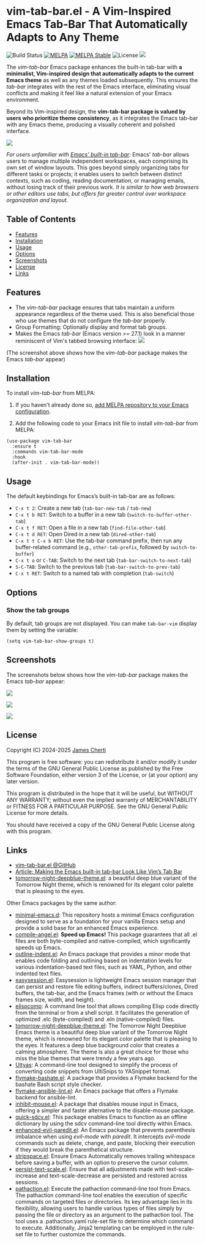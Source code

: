 # vim-tab-bar.el - A Vim-Inspired Emacs Tab-Bar That Automatically Adapts to Any Theme
![Build Status](https://github.com/jamescherti/vim-tab-bar.el/actions/workflows/melpazoid.yml/badge.svg)
[![MELPA](https://melpa.org/packages/vim-tab-bar-badge.svg)](https://melpa.org/#/vim-tab-bar)
[![MELPA Stable](https://stable.melpa.org/packages/vim-tab-bar-badge.svg)](https://stable.melpa.org/#/vim-tab-bar)
![License](https://img.shields.io/github/license/jamescherti/vim-tab-bar.el)
![](https://raw.githubusercontent.com/jamescherti/vim-tab-bar.el/main/.screenshots/made-for-gnu-emacs.svg)

The *vim-tab-bar* Emacs package enhances the built-in tab-bar with **a minimalist, Vim-inspired design that automatically adapts to the current Emacs theme** as well as any themes loaded subsequently. This ensures the *tab-bar* integrates with the rest of the Emacs interface, eliminating visual conflicts and making it feel like a natural extension of your Emacs environment.

Beyond its Vim-inspired design, the **vim-tab-bar package is valued by users who prioritize theme consistency**, as it integrates the Emacs tab-bar with any Emacs theme, producing a visually coherent and polished interface.

![](https://raw.githubusercontent.com/jamescherti/vim-tab-bar.el/main/.screenshots/emacs-tab-like-vim.png)

*For users unfamiliar with [Emacs’ built-in tab-bar](https://www.gnu.org/software/emacs/manual/html_node/emacs/Tab-Bars.html):* Emacs' *tab-bar* allows users to manage multiple independent workspaces, each comprising its own set of window layouts. This goes beyond simply organizing tabs for different tasks or projects; it enables users to switch between distinct contexts, such as coding, reading documentation, or managing emails, without losing track of their previous work. *It is similar to how web browsers or other editors use tabs, but offers far greater control over workspace organization and layout.*

## Table of Contents

- [Features](#features)
- [Installation](#installation)
- [Usage](#usage)
- [Options](#options)
- [Screenshots](#screenshots)
- [License](#license)
- [Links](#links)

## Features

- The *vim-tab-bar* package ensures that tabs maintain a uniform appearance regardless of the theme used. This is also beneficial those who use themes that do not configure the *tab-bar* properly.
- Group Formatting: Optionally display and format tab groups.
- Makes the Emacs *tab-bar* (Emacs version >= 27.1) look in a manner reminiscent of Vim's tabbed browsing interface:
![](https://raw.githubusercontent.com/jamescherti/vim-tab-bar.el/main/.screenshots/emacs-tab-like-vim.png)

(The screenshot above shows how the *vim-tab-bar* package makes the Emacs *tab-bar* appear)

## Installation

To install *vim-tab-bar* from MELPA:

1. If you haven't already done so, [add MELPA repository to your Emacs configuration](https://melpa.org/#/getting-started).

2. Add the following code to your Emacs init file to install *vim-tab-bar* from MELPA:
```emacs-lisp
(use-package vim-tab-bar
  :ensure t
  :commands vim-tab-bar-mode
  :hook
  (after-init . vim-tab-bar-mode))
```

## Usage

The default keybindings for Emacs’s built-in tab-bar are as follows:

* `C-x t 2`: Create a new tab (`tab-bar-new-tab` / `tab-new`)
* `C-x t b RET`: Switch to a buffer in a new tab (`switch-to-buffer-other-tab`)
* `C-x t f RET`: Open a file in a new tab (`find-file-other-tab`)
* `C-x t d RET`: Open Dired in a new tab (`dired-other-tab`)
* `C-x t t C-x b RET`: Use the tab-bar command prefix, then run any buffer-related command (e.g., `other-tab-prefix`, followed by `switch-to-buffer`)
* `C-x t o` or `C-TAB`: Switch to the next tab (`tab-bar-switch-to-next-tab`)
* `S-C-TAB`: Switch to the previous tab (`tab-bar-switch-to-prev-tab`)
* `C-x t RET`: Switch to a named tab with completion (`tab-switch`)

## Options

### Show the tab groups

By default, tab groups are not displayed. You can make `tab-bar-vim` display them by setting the variable:
``` emacs-lisp
(setq vim-tab-bar-show-groups t)
```

###

## Screenshots

The screenshots below shows how the *vim-tab-bar* package makes the Emacs *tab-bar* appear:

![](https://raw.githubusercontent.com/jamescherti/vim-tab-bar.el/main/.screenshots/emacs-tab-like-vim-tomorrow-night-deepblue.png)

![](https://raw.githubusercontent.com/jamescherti/vim-tab-bar.el/main/.screenshots/emacs-tab-like-vim-tango-dark.png)

![](https://raw.githubusercontent.com/jamescherti/vim-tab-bar.el/main/.screenshots/emacs-tab-like-vim.png)

## License

Copyright (C) 2024-2025 [James Cherti](https://www.jamescherti.com)

This program is free software: you can redistribute it and/or modify it under the terms of the GNU General Public License as published by the Free Software Foundation, either version 3 of the License, or (at your option) any later version.

This program is distributed in the hope that it will be useful, but WITHOUT ANY WARRANTY; without even the implied warranty of MERCHANTABILITY or FITNESS FOR A PARTICULAR PURPOSE. See the GNU General Public License for more details.

You should have received a copy of the GNU General Public License along with this program.

## Links

- [vim-tab-bar.el @GitHub](https://github.com/jamescherti/vim-tab-bar.el)
- [Article: Making the Emacs built-in tab-bar Look Like Vim’s Tab Bar](https://www.jamescherti.com/emacs-tab-bar-vim-style-colors/)
-  [tomorrow-night-deepblue-theme.el](https://github.com/jamescherti/tomorrow-night-deepblue-theme.el): a beautiful deep blue variant of the Tomorrow Night theme, which is renowned for its elegant color palette that is pleasing to the eyes.

Other Emacs packages by the same author:
- [minimal-emacs.d](https://github.com/jamescherti/minimal-emacs.d): This repository hosts a minimal Emacs configuration designed to serve as a foundation for your vanilla Emacs setup and provide a solid base for an enhanced Emacs experience.
- [compile-angel.el](https://github.com/jamescherti/compile-angel.el): **Speed up Emacs!** This package guarantees that all .el files are both byte-compiled and native-compiled, which significantly speeds up Emacs.
- [outline-indent.el](https://github.com/jamescherti/outline-indent.el): An Emacs package that provides a minor mode that enables code folding and outlining based on indentation levels for various indentation-based text files, such as YAML, Python, and other indented text files.
- [easysession.el](https://github.com/jamescherti/easysession.el): Easysession is lightweight Emacs session manager that can persist and restore file editing buffers, indirect buffers/clones, Dired buffers, the tab-bar, and the Emacs frames (with or without the Emacs frames size, width, and height).
- [elispcomp](https://github.com/jamescherti/elispcomp): A command line tool that allows compiling Elisp code directly from the terminal or from a shell script. It facilitates the generation of optimized .elc (byte-compiled) and .eln (native-compiled) files.
- [tomorrow-night-deepblue-theme.el](https://github.com/jamescherti/tomorrow-night-deepblue-theme.el): The Tomorrow Night Deepblue Emacs theme is a beautiful deep blue variant of the Tomorrow Night theme, which is renowned for its elegant color palette that is pleasing to the eyes. It features a deep blue background color that creates a calming atmosphere. The theme is also a great choice for those who miss the blue themes that were trendy a few years ago.
- [Ultyas](https://github.com/jamescherti/ultyas/): A command-line tool designed to simplify the process of converting code snippets from UltiSnips to YASnippet format.
- [flymake-bashate.el](https://github.com/jamescherti/flymake-bashate.el): A package that provides a Flymake backend for the bashate Bash script style checker.
- [flymake-ansible-lint.el](https://github.com/jamescherti/flymake-ansible-lint.el): An Emacs package that offers a Flymake backend for ansible-lint.
- [inhibit-mouse.el](https://github.com/jamescherti/inhibit-mouse.el): A package that disables mouse input in Emacs, offering a simpler and faster alternative to the disable-mouse package.
- [quick-sdcv.el](https://github.com/jamescherti/quick-sdcv.el): This package enables Emacs to function as an offline dictionary by using the sdcv command-line tool directly within Emacs.
- [enhanced-evil-paredit.el](https://github.com/jamescherti/enhanced-evil-paredit.el): An Emacs package that prevents parenthesis imbalance when using *evil-mode* with *paredit*. It intercepts *evil-mode* commands such as delete, change, and paste, blocking their execution if they would break the parenthetical structure.
- [stripspace.el](https://github.com/jamescherti/stripspace.el): Ensure Emacs Automatically removes trailing whitespace before saving a buffer, with an option to preserve the cursor column.
- [persist-text-scale.el](https://github.com/jamescherti/persist-text-scale.el): Ensure that all adjustments made with text-scale-increase and text-scale-decrease are persisted and restored across sessions.
- [pathaction.el](https://github.com/jamescherti/pathaction.el): Execute the pathaction command-line tool from Emacs. The pathaction command-line tool enables the execution of specific commands on targeted files or directories. Its key advantage lies in its flexibility, allowing users to handle various types of files simply by passing the file or directory as an argument to the pathaction tool. The tool uses a .pathaction.yaml rule-set file to determine which command to execute. Additionally, Jinja2 templating can be employed in the rule-set file to further customize the commands.
